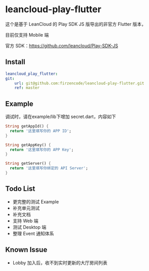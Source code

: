 # leancloud-play-flutter

这个是基于 LeanCloud 的 Play SDK JS 版导出的非官方 Flutter 版本，

目前仅支持 Mobile 端

官方 SDK：https://github.com/leancloud/Play-SDK-JS

## Install

```yaml
leancloud_play_flutter:
git: 
    url: git@github.com:firzencode/leancloud-play-flutter.git
    ref: master
```
## Example

调试时，请在example/lib下增加 secret.dart，内容如下

```dart
String getAppId() {
  return '这里填写你的 APP ID';
}

String getAppKey() {
  return '这里填写你的 APP Key';
}

String getServer() {
  return '这里填写你绑定的 API Server';
}

```
## Todo List

- 更完整的测试 Example
- 补充单元测试
- 补充文档
- 支持 Web 端
- 测试 Desktop 端
- 整理 Event 通知体系

## Known Issue

- Lobby 加入后，收不到实时更新的大厅房间列表